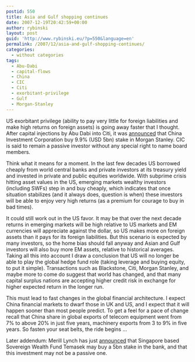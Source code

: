 ```yaml
---
postid: 550
title: Asia and Gulf shopping continues
date: 2007-12-19T20:42:59+00:00
author: rybinski
layout: post
guid: 'http://www.rybinski.eu/?p=550&language=en'
permalink: /2007/12/asia-and-gulf-shopping-continues/
categories:
  - without categories
tags:
  - Abu-Dabi
  - capital-flows
  - China
  - CIC
  - Citi
  - exorbitant-privilege
  - Gulf
  - Morgan-Stanley
---
```

US exorbitant privilege (ability to pay very little for foreign liabilities and make high returns on foreign assets) is going away faster that I thought. After capital injections by Abu Dabi into Citi, it was [announced](http://dealbook.blogs.nytimes.com/2007/12/19/morgan-stanley-to-sell-stake-to-china-amid-4th-quarter-loss/) that China Investment Corporation buy 9.9% (USD 5bn) stake in Morgan Stanley. CIC is said to remain a passive investor without any special right to name board members.

Think what it means for a moment. In the last few decades US borrowed cheaply from world central banks and private investors at its treasury yield and invested in private and public equities worldwide. With subprime crisis hitting asset values in the US, emerging markets wealthy investors (including SWFs) step in and buy cheaply, which indicates that once situation stabilizes (and it always does, question is when) these investors will be able to enjoy very high returns (as a premium for courage to buy in bad times).

It could still work out in the US favor. It may be that over the next decade returns in emerging markets will be high relative to US markets and EM currencies will appreciate against the dollar, so US makes more on foreign assets than it pays for its foreign liabilities. But this scenario is expected by many investors, so the home bias should fall anyway and Asian and Gulf investors will also buy more EM assets, relative to historical averages. Taking all this into account I draw a conclusion that US will no longer be able to play the global hedge fund role (taking leverage and buying equity, to put it simple). Transactions such as Blackstone, Citi, Morgan Stanley, and maybe more to come do suggest that world has changed, and that many capital surplus nations are accepting higher credit risk in exchange for higher expected return in the longer run.

This must lead to fast changes in the global financial architecture. I expect China financial markets to dwarf those in UK and US, and I expect that it will happen sooner than most people predict. To get a feel for a pace of change recall that China share in global exports of telecom equipment went from 7% to above 20% in just five years, machinery exports from 3 to 9% in five years. So fasten your seat belts, the ride begins …

Later addendum: Merill Lynch has just [announced](http://business.timesonline.co.uk/tol/business/industry_sectors/banking_and_finance/article3085495.ece) that Singapore based Sovereign Wealth Fund Temasek may buy a 5bn stake in the bank, and that this investment may not be a passive one.
